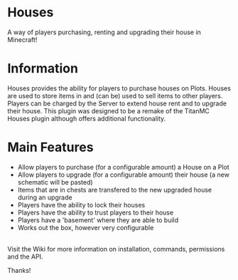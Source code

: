 # Houses
A way of players purchasing, renting and upgrading their house in Minecraft!

# Information
Houses provides the ability for players to purchase houses on Plots. Houses are used to store items in and (can be) used to sell items to other players. Players can be charged by the Server to extend house rent and to upgrade their house. This plugin was designed to be a remake of the TitanMC Houses plugin although offers additional functionality. 

# Main Features
- Allow players to purchase (for a configurable amount) a House on a Plot
- Allow players to upgrade (for a configurable amount) their house (a new schematic will be pasted)
- Items that are in chests are transfered to the new upgraded house during an upgrade
- Players have the ability to lock their houses
- Players have the ability to trust players to their house
- Players have a 'basement' where they are able to build
- Works out the box, however very configurable
<br />
Visit the Wiki for more information on installation, commands, permissions and the API.<br />

Thanks!
